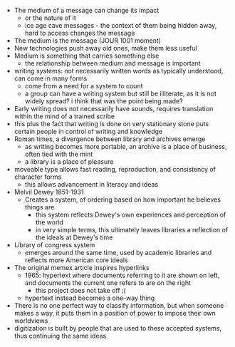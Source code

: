 - The medium of a message can change its impact
	- or the nature of it
	- ice age cave messages - the context of them being hidden away, hard to access changes the message
- The medium is the message (JOUR 1001 moment)
- New technologies push away old ones, make them less useful
- Medium is something that carries something else
	- the relationship between medium and message is important
- writing systems: not necessarily written words as typically understood, can come in many forms 
	- come from a need for a system to count
	- a group can have a writing system but still be illiterate, as it is not widely spread? i think that was the point being made?
- Early writing does not necessarily have sounds, requires translation within the mind of a trained scribe
- this plus the fact that writing is done on very stationary stone puts certain people in control of writing and knowledge
- Roman times, a divergence between library and archives emerge
	- as writing becomes more portable, an archive is a place of business, often tied with the mint
	- a library is a place of pleasure
- moveable type allows fast reading, reproduction, and consistency of character forms
	- this allows advancement in literacy and ideas
- Melvil Dewey 1851-1931
	- Creates a system, of ordering based on how important he believes things are
		- this system reflects Dewey's own experiences and perception of the world
		- in very simple terms, this ultimately leaves libraries a reflection of the ideals at Dewey's time
- Library of congress system
	- emerges around the same time, used by academic libraries and reflects more American core ideals
- The original memex article inspires hyperlinks
	- 1965: hypertext where documents referring to it are shown on left, and documents the current one refers to are on the right
		- this project does not take off :(
	- hypertext instead becomes a one-way thing
- There is no one perfect way to classify information, but when someone makes a way, it puts them in a position of power to impose their own worldviews
- digitization is built by people that are used to these accepted systems, thus continuing the same ideas 